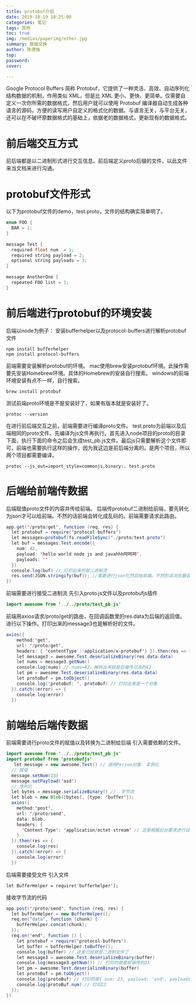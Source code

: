 ```yaml
---
title: protobuf介绍
date: 2019-10-19 10:25:00
categories: 笔记
tags: 其他
toc: true
img: /medias/paperimg/other.jpg
summary: 数据交换
author: 陈德强
top: 
password: 
cover: 

---
```


Google Protocol Buffers 简称 Protobuf，它提供了一种灵活、高效、自动序列化结构数据的机制，作用类似 XML，但是比 XML 更小、更快、更简单。仅需要自定义一次你所需的数据格式，然后用户就可以使用 Protobuf 编译器自动生成各种语言的源码，方便的读写用户自定义的格式化的数据。与语言无关，与平台无关，还可以在不破坏原数据格式的基础上，依据老的数据格式，更新现有的数据格式。

# 前后端交互方式
前后端都是以二进制形式进行交互信息。前后端定义proto后缀的文件，以此文件来当文档来进行沟通。

# protobuf文件形式
以下为protobuf文件的demo，test.proto，文件的结构确实简单明了。
```java
enum FOO {
  BAR = 1;
}
 
message Test {
  required float num  = 1;
  required string payload = 2;
  optional string payloads = 3;
}
 
message AnotherOne {
  repeated FOO list = 1;
}
```
# 前后端进行protobuf的环境安装
后端以node为例子：
安装bufferhelper以及protocol-buffers进行解析protobuf文件
```npm
npm install bufferhelper
npm install protocol-buffers
```
前端需要安装解析protobuf的环境。
mac使用brew安装protobuf环境。此操作需要先安装Homebrew环境。具体的Homebrew的安装自行搜索。
windows的前端环境安装有点不一样，自行搜索。
```
brew install protobuf
```
测试前端proto环境是不是安装好了，如果有版本就是安装好了。
```
protoc --version
```
在进行前后端交互之前，前端需要进行编译proto文件。
test.proto为前端以及后端相同的proto文件。先编译为js文件再执行。首先进入node项目的proto的目录下面，执行下面的命令之后会生成test_pb.js文件。最后js只需要解析这个文件即可。前端也需要执行这样的操作，因为我这边是前后端分离的。是两个项目，所以两个项目都需要编译。
```
protoc --js_out=import_style=commonjs,binary:. test.proto
```

# 后端给前端传数据
后端赋值proto文件的内容并传给前端。
后端传protobuf二进制给前端，要先转化为json才可以给前端。不然的话前端会转化成乱码的。前端需要请求此路由。
```java
app.get('/proto/get', function (req, res) {
  let protobuf = require('protocol-buffers')
  let messages=protobuf(fs.readFileSync('./proto/test.proto')
  let buf = messages.Test.encode({
    num: 42,
    payload: 'hello world node js and javahhh呵呵呵',
    payloads: ''
  })
  console.log(buf) // 打印出来的是二进制流
  res.send(JSON.stringify(buf)); //需要进行json化然后给前端。不然的话浏览器会自动解析成文字的
})
```
前端需要进行接受二进制流
先引入proto.js文件以及protobufjs插件
```java
import awesome from '../../proto/test_pb.js'
```
前端用axios请求/proto/get的路由，在回调函数里的res.data为后端的返回值。进行以下操作。打印出来的message3也是解析好的文件。
```java
axios({
    method:'get',
    url: '/proto/get',
    headers: { 'contentType':'application/x-protobuf'} }).then(res => {
    let message3 = awesome.Test.deserializeBinary(res.data.data)
    let nums = message3.getNum()
    console.log(nums) // nums=42。解析出来就是后端传过来的42
    let pm = awesome.Test.deserializeBinary(res.data.data)
    let protoBuf = pm.toObject()
    console.log('protoBuf: ', protoBuf) // 打印出来是一个对象
  }).catch((error) => {
    console.log(error)
  })
```
# 前端给后端传数据
前端需要进行proto文件的赋值以及转换为二进制给后端
引入需要依赖的文件。
```java
import awesome from '../../proto/test_pb.js'
import protobuf from 'protobufjs'
   let message = new awesome.Test() // 调用Person对象  实例化
  // 赋值
  message.setNum(23)
  message.setPayload('asd')
  // 序列化
  let bytes = message.serializeBinary() //  字节流
  let blob = new Blob([bytes], {type: 'buffer'});
  axios({
    method:'post',
    url: '/proto/send',
    data: blob,
    headers: {
      'Content-Type': 'application/octet-stream' // 这里根据后台要求进行设置的，如果没有要求应该是 application/octet-stream （二进制流）
    }
  }).then(res => {
    console.log(res)
  }).catch((error) => {
    console.log(error)
  })
```
后端需要接受文件
引入文件
```
let BufferHelper = require('bufferhelper');
```
接收字节流的代码
```java
app.post('/proto/send', function (req, res) {
  let bufferHelper = new BufferHelper();
  req.on("data", function (chunk) {
    bufferHelper.concat(chunk);
  });
  req.on('end', function () {
    let protobuf = require('protocol-buffers')
    let buffer = bufferHelper.toBuffer();
    console.log(buffer) // 这里已经就是二进制文件了
    let message3 = awesome.Test.deserializeBinary(buffer)
    console.log(message3.getNum()) // 打印的就是前端传的23
    let pm = awesome.Test.deserializeBinary(buffer)
    let protoBuf = pm.toObject()
    console.log(protoBuf) // 打印的是{ num: 23, payload: 'asd', payloads: 'asds' }
    console.log(protoBuf.num) // 打印23
  });
})
```